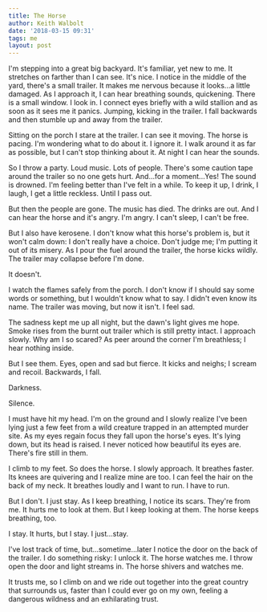 ```yaml
---
title: The Horse
author: Keith Walbolt
date: '2018-03-15 09:31'
tags: me
layout: post
---
```


I'm stepping into a great big backyard. It's familiar, yet new to me. It stretches on farther than I can see. It's nice. I notice in the middle of the yard, there's a small trailer. It makes me nervous because it looks...a little damaged. As I approach it, I can hear breathing sounds, quickening. There is a small window. I look in. I connect eyes briefly with a wild stallion and as soon as it sees me it panics. Jumping, kicking in the trailer. I fall backwards and then stumble up and away from the trailer.

Sitting on the porch I stare at the trailer. I can see it moving. The horse is pacing. I'm wondering what to do about it. I ignore it. I walk around it as far as possible, but I can't stop thinking about it. At night I can hear the sounds.

So I throw a party. Loud music. Lots of people. There's some caution tape around the trailer so no one gets hurt. And...for a moment...Yes! The sound is drowned. I'm feeling better than I've felt in a while. To keep it up, I drink, I laugh, I get a little reckless. Until I pass out.

But then the people are gone. The music has died. The drinks are out. And I can hear the horse and it's angry. I'm angry. I can't sleep, I can't be free.

But I also have kerosene. I don't know what this horse's problem is, but it won't calm down: I don't really have a choice. Don't judge me; I'm putting it out of its misery. As I pour the fuel around the trailer, the horse kicks wildly. The trailer may collapse before I'm done. 

It doesn't.

I watch the flames safely from the porch. I don't know if I should say some words or something, but I wouldn't know what to say. I didn't even know its name. The trailer was moving, but now it isn't. I feel sad.

The sadness kept me up all night, but the dawn's light gives me hope. Smoke rises from the burnt out trailer which is still pretty intact. I approach slowly. Why am I so scared? As peer around the corner I'm breathless; I hear nothing inside.

But I see them. Eyes, open and sad but fierce. It kicks and neighs; I scream and recoil. Backwards, I fall.

Darkness. 

Silence.

I must have hit my head. I'm on the ground and I slowly realize I've been lying just a few feet from a wild creature trapped in an attempted murder site. As my eyes regain focus they fall upon the horse's eyes. It's lying down, but its head is raised. I never noticed how beautiful its eyes are. There's fire still in them.

I climb to my feet. So does the horse. I slowly approach. It breathes faster. Its knees are quivering and I realize mine are too. I can feel the hair on the back of my neck. It breathes loudly and I want to run. I have to run.

But I don't. I just stay. As I keep breathing, I notice its scars. They're from me. It hurts me to look at them. But I keep looking at them. The horse keeps breathing, too.

I stay. It hurts, but I stay. I just...stay.

I've lost track of time, but...sometime...later I notice the door on the back of the trailer. I do something risky: I unlock it. The horse watches me. I throw open the door and light streams in. The horse shivers and watches me.

It trusts me, so I climb on and we ride out together into the great country that surrounds us, faster than I could ever go on my own, feeling a dangerous wildness and an exhilarating trust.
